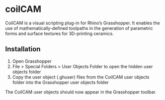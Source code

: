 # coilCAM
CoilCAM is a visual scripting plug-in for Rhino’s Grasshopper. It enables the use of mathematically-defined toolpaths in the generation of parametric forms and surface textures for 3D-printing ceramics. 

## Installation
1. Open Grasshopper
2. File > Special Folders > User Objects Folder to open the hidden user objects folder 
3. Copy the user object (.ghuser) files from the CoilCAM user objects folder into the Grasshopper user objects folder

The CoilCAM user objects should now appear in the Grasshopper toolbar. 
